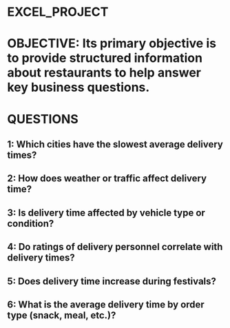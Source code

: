 # EXCEL_PROJECT

# OBJECTIVE:  Its primary objective is to provide structured information about restaurants to help answer key business questions.

# QUESTIONS
## 1:  Which cities have the slowest average delivery times?
## 2:  How does weather or traffic affect delivery time?
## 3:  Is delivery time affected by vehicle type or condition?
## 4:  Do ratings of delivery personnel correlate with delivery times?
## 5:  Does delivery time increase during festivals?
## 6:  What is the average delivery time by order type (snack, meal, etc.)?


